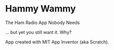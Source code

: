Hammy Wammy
====================
The Ham Radio App Nobody Needs

... but yet you still want it. Why?

App created with MIT App Inventor (aka Scratch).
